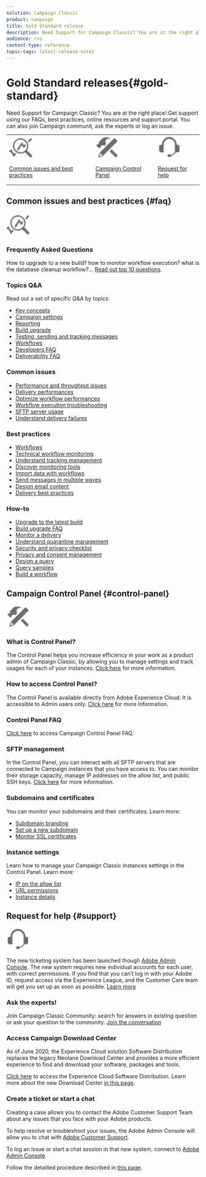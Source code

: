```yaml
---
solution: Campaign Classic
product: campaign
title: Gold Standard release
description: Need Support for Campaign Classic? You are at the right place!
audience: rns
content-type: reference
topic-tags: latest-release-notes
---
```


# Gold Standard releases{#gold-standard}

Need Support for Campaign Classic? You are at the right place! Get support using our FAQs, best practices, online resources and support portal. You can also join Campaign communit, ask the experts or log an issue.

<table>
    <tr>
        <td><img src="../../platform/using/assets/do-not-localize/icon-faq.svg" width="60px"><p><a href="#faq">Common issues and best practices</a></p></td>
        <td><img src="../../platform/using/assets/do-not-localize/icon-control-panel.svg" width="60px"><p><a href="#control-panel">Campaign Control Panel</a></p></td>
        <td><img src="../../platform/using/assets/do-not-localize/icon-support.svg" width="60px"><p><a href="#support">Request for help</a></p></td>
    </tr>
</table>

## Common issues and best practices {#faq}

<img src="../../platform/using/assets/do-not-localize/icon-faq.svg" width="60px">

### Frequently Asked Questions
How to upgrade to a new build? how to monitor workflow execution? what is the database cleanup workflow?... [Read out top 10 questions]().

### Topics Q&A

Read out a set of specific Q&A by topics:

* [Key concepts]()
* [Campaign settings]()
* [Reporting]()
* [Build upgrade]()
* [Testing, sending and tracking messages]()
* [Workflows]()
* [Developers FAQ]()
* [Deliverability FAQ]()

### Common issues

* [Performance and throughput issues]()
* [Delivery performances]()
* [Optimize workflow performances]()
* [Workflow execution troubleshooting]() 
* [SFTP server usage]()
* [Understand delivery failures]()

### Best practices

* [Workflows]()
* [Technical workflow monitoring]()
* [Understand tracking management]()
* [Discover monitoring tools]()
* [Import data with workflows]()
* [Send messages in multiple waves ]()
* [Design email content]()
* [Delivery best practices]()

### How-to

* [Upgrade to the latest build]()
* [Build upgrade FAQ]()
* [Monitor a delivery]()
* [Understand quarantine management]()
* [Security and privacy checklist]()
* [Privacy and consent management]()
* [Design a query]()
* [Query samples]()
* [Build a workflow]()

## Campaign Control Panel {#control-panel}

<img src="../../platform/using/assets/do-not-localize/icon-control-panel.svg" width="60px">

### What is Control Panel?

The Control Panel helps you increase efficiency in your work as a product admin of Campaign Classic, by allowing you to manage settings and track usages for each of your instances.
[Click here]() for more information.

### How to access Control Panel?

The Control Panel is available directly from Adobe Experience Cloud. It is accessible to Admin users only. [Click here]() for more information.

### Control Panel FAQ

[Click here]() to access Campaign Control Panel FAQ.

### SFTP management

In the Control Panel, you can interact with all SFTP servers that are connected to Campaign instances that you have access to. You can monitor their storage capacity, manage IP addresses on the allow list, and public SSH keys. [Click here]() for more information.

### Subdomains and certificates

You can monitor your subdomains and their certificates. Learn more:
* [Subdomain branding]()
* [Set up a new subdomain]()
* [Monitor SSL certificates]()

### Instance settings

Learn how to manage your Campaign Classic instances settings in the Control Panel. Learn more:
* [IP on the allow list]()
* [URL permissions]()
* [Instance details]()

## Request for help {#support}

<img src="../../platform/using/assets/do-not-localize/icon-support.svg" width="60px">

The new ticketing system has been launched though [Adobe Admin Console](). The new system requires new individual accounts for each user, with correct permissions. If you find that you can’t log in with your Adobe ID, request access via the Experience League, and the Customer Care team will get you set up as soon as possible. [Learn more]()

### Ask the experts!

Join Campaign Classic Community: search for answers in existing question or ask your question to the community. [Join the conversation]()

### Access Campaign Download Center

As of June 2020, the Experience Cloud solution Software Distribution replaces the legacy Neolane Download Center and provides a more efficient experience to find and download your software, packages and tools. 

[Click here]() to access the Experience Cloud Software Distribution.
Learn more about the new Download Center [in this page]().

### Create a ticket or start a chat

Creating a case allows you to contact the Adobe Customer Support Team about any issues that you face with your Adobe products.

To help resolve or troubleshoot your issues, the Adobe Admin Console will allow you to chat with [Adobe Customer Support]().

To log an issue or start a chat session in that new system, connect to [Adobe Admin Console]().

Follow the detailled procedure described in [this page]().
